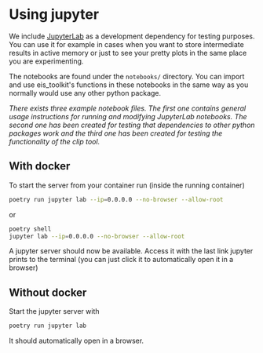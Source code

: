 # Using jupyter

We include [JupyterLab](https://jupyterlab.readthedocs.io/en/stable/) as a development dependency for testing purposes. You can use it for example in cases when you want to store intermediate results in active memory or just to see your pretty plots in the same place you are experimenting.

The notebooks are found under the `notebooks/` directory. You can import and use eis_toolkit's functions in these notebooks in the same way as you normally would use any other python package.

*There exists three example notebook files. The first one contains general usage instructions for running and modifying JupyterLab notebooks. The second one has been created for testing that dependencies to other python packages work and the third one has been created for testing the functionality of the clip tool.*

## With docker

To start the server from your container run (inside the running container)

```bash
poetry run jupyter lab --ip=0.0.0.0 --no-browser --allow-root
```

or

```bash
poetry shell
jupyter lab --ip=0.0.0.0 --no-browser --allow-root
```

A jupyter server should now be available. Access it with the last link jupyter prints
to the terminal (you can just click it to automatically open it in a browser)

## Without docker

Start the jupyter server with

```bash
poetry run jupyter lab
```

It should automatically open in a browser.
